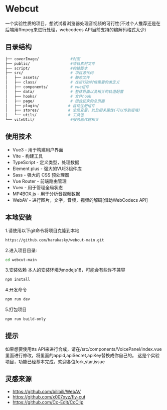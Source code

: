 # Webcut
 一个实验性质的项目，想试试看浏览器处理音视频的可行性(不过个人推荐还是在后端用ffmpeg来进行处理，webcodecs API当前支持的编解码格式太少)

## 目录结构

```bash
├── coverImage/              #封面
├── public/                  #项目素材文件
├── script/                  #构建脚本
├── src/                     # 项目源代码
│   ├── assets/              # 静态文件   
│   ├── class/               # 在运行的时候需要的类定义
│   ├── components/          # vue组件
│   ├── data/                # 整体界面以及相关的轨道配置
│   ├── hooks/               # 文件hook
│   ├── page/                # 组合起来的总页面
│   ├── plugin/             # 自动注册组件
│   ├── stores/             # 全局变量，以及相关属性(可以传到后端)
│   └── utils/              # 工具包
└── viteUtil/                #服务器代理相关     
```

## 使用技术
- Vue3 - 用于构建用户界面
- Vite - 构建工具
- TypeScript - 定义类型，处理数据
- Element plus - 强大的VUE3组件库
- Sass - 强大的 CSS 预处理器
- Vue Router - 前端路由管理
- Vuex - 用于管理全局状态
- MP4BOX.js - 用于分析音视频数据
- WebAV - 进行图片，文字，音频，视频的解码[借助WebCodecs API]

## 本地安装
1.请使用以下git命令将项目克隆到本地
```bash
https://github.com/harukasky/webcut-main.git
```

2.进入项目目录:
```bash
cd webcut-main
```

3.安装依赖
本人的安装环境为nodejs18，可能会有些许不兼容
```bash
npm install
```

4.开发命令
```bash
npm run dev
```

5.打包项目
```bash
npm run build-only
```

## 提示
如果想要使用tts API来进行合成，请在/src/components/VoicePanel/index.vue里面进行修改，将里面的appid,apiSecret,apiKey替换成你自己的。
这是个实验项目，功能已经基本完成，欢迎各位fork,star,issue

## 灵感来源
- https://github.com/bilibili/WebAV
- https://github.com/x007xyz/fly-cut
- https://github.com/Cc-Edit/CcClip





